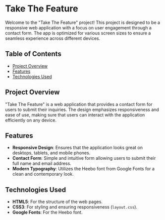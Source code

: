 # Take The Feature

Welcome to the "Take The Feature" project! This project is designed to be a responsive web application with a focus on user engagement through a contact form. The app is optimized for various screen sizes to ensure a seamless experience across different devices.

## Table of Contents

- [Project Overview](#project-overview)
- [Features](#features)
- [Technologies Used](#technologies-used)

## Project Overview

"Take The Feature" is a web application that provides a contact form for users to submit their inquiries. The design emphasizes responsiveness and ease of use, making sure that users can interact with the application efficiently on any device.

## Features

- **Responsive Design**: Ensures that the application looks great on desktops, tablets, and mobile phones.
- **Contact Form**: Simple and intuitive form allowing users to submit their full name and email address.
- **Modern Typography**: Utilizes the Heebo font from Google Fonts for a clean and contemporary look.

## Technologies Used

- **HTML5**: For the structure of the web pages.
- **CSS3**: For styling and ensuring responsiveness (`layout.css`).
- **Google Fonts**: For the Heebo font.

